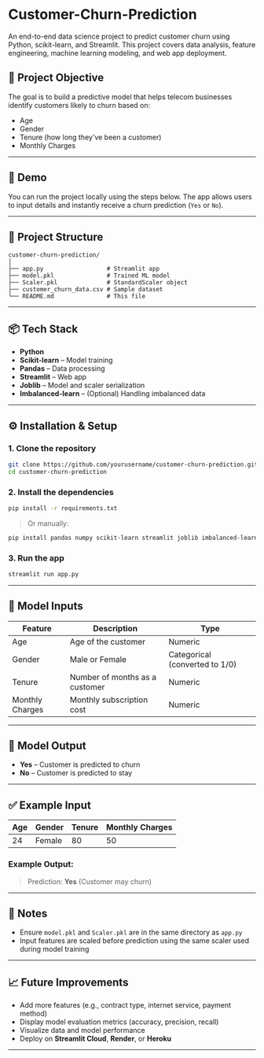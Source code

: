 # Customer-Churn-Prediction
An end-to-end data science project to predict customer churn using Python, scikit-learn, and Streamlit. This project covers data analysis, feature engineering, machine learning modeling, and web app deployment.

## 🧠 Project Objective

The goal is to build a predictive model that helps telecom businesses identify customers likely to churn based on:

- Age  
- Gender  
- Tenure (how long they've been a customer)  
- Monthly Charges  

---

## 🚀 Demo

You can run the project locally using the steps below. The app allows users to input details and instantly receive a churn prediction (`Yes` or `No`).

---

## 📂 Project Structure

```
customer-churn-prediction/
│
├── app.py                  # Streamlit app
├── model.pkl               # Trained ML model
├── Scaler.pkl              # StandardScaler object
├── customer_churn_data.csv # Sample dataset
└── README.md               # This file
```

---

## 📦 Tech Stack

- **Python**
- **Scikit-learn** – Model training
- **Pandas** – Data processing
- **Streamlit** – Web app
- **Joblib** – Model and scaler serialization
- **Imbalanced-learn** – (Optional) Handling imbalanced data

---

## ⚙️ Installation & Setup

### 1. Clone the repository

```bash
git clone https://github.com/yourusername/customer-churn-prediction.git
cd customer-churn-prediction
```

### 2. Install the dependencies

```bash
pip install -r requirements.txt
```

> Or manually:
```bash
pip install pandas numpy scikit-learn streamlit joblib imbalanced-learn
```

### 3. Run the app

```bash
streamlit run app.py
```

---

## 🧪 Model Inputs

| Feature          | Description                       | Type    |
|------------------|-----------------------------------|---------|
| Age              | Age of the customer               | Numeric |
| Gender           | Male or Female                    | Categorical (converted to 1/0) |
| Tenure           | Number of months as a customer    | Numeric |
| Monthly Charges  | Monthly subscription cost         | Numeric |

---

## 🧠 Model Output

- **Yes** – Customer is predicted to churn  
- **No** – Customer is predicted to stay

---

## ✅ Example Input

| Age | Gender | Tenure | Monthly Charges |
|-----|--------|--------|------------------|
| 24  | Female | 80     | 50               |

### Example Output:
> Prediction: **Yes** (Customer may churn)

---

## 📌 Notes

- Ensure `model.pkl` and `Scaler.pkl` are in the same directory as `app.py`
- Input features are scaled before prediction using the same scaler used during model training

---

## 📈 Future Improvements

- Add more features (e.g., contract type, internet service, payment method)
- Display model evaluation metrics (accuracy, precision, recall)
- Visualize data and model performance
- Deploy on **Streamlit Cloud**, **Render**, or **Heroku**

---

